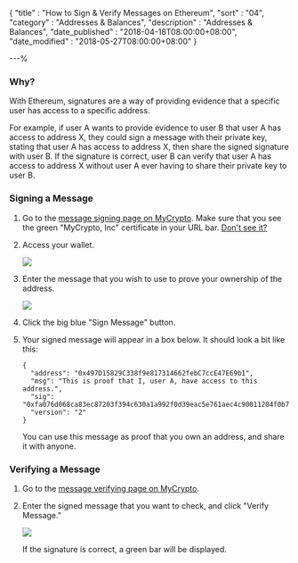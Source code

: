 {
"title"       : "How to Sign & Verify Messages on Ethereum",
"sort"        : "04",
"category"    : "Addresses & Balances",
"description" : "Addresses & Balances",
"date_published" : "2018-04-18T08:00:00+08:00",
"date_modified"  : "2018-05-27T08:00:00+08:00"
}

---%


### Why?

With Ethereum, signatures are a way of providing evidence that a specific user has access to a specific address.

For example, if user A wants to provide evidence to user B that user A has access to address X, they could sign a message with their private key, stating that user A has access to address X, then share the signed signature with user B. If the signature is correct, user B can verify that user A has access to address X without user A ever having to share their private key to user B.

### Signing a Message

1.  Go to the [message signing page on MyCrypto](https://mycrypto.com/sign-and-verify-message/sign). Make sure that you see the green "MyCrypto, Inc" certificate in your URL bar. [Don't see it?](https://support.mycrypto.com/security/i-cannot-see-the-extended-validation-certificate.html)

2. Access your wallet.

    ![](../images/addresses/signing-and-verifying-messages/accessing-wallet.png)

3.  Enter the message that you wish to use to prove your ownership of the address.

    ![](../images/addresses/signing-and-verifying-messages/signing-message.png)

4.  Click the big blue "Sign Message" button.

5.  Your signed message will appear in a box below. It should look a bit like this:

    ```
    {
      "address": "0x497D15829C338f9e817314662febC7ccE47E69b1",
      "msg": "This is proof that I, user A, have access to this address.",
      "sig": "0xfa076d068ca83ec87203f394c630a1a992f0d39eac5e761aec4c90011204f0b776adf698fe3d626dfd4e7c6ef1f89adb4b9831adaeac72dd19093381265b45471b",
      "version": "2"
    }
    ```

    You can use this message as proof that you own an address, and share it with anyone.

### Verifying a Message

1.  Go to the [message verifying page on MyCrypto](https://mycrypto.com/sign-and-verify-message/verify).

2.  Enter the signed message that you want to check, and click "Verify Message."

    ![](../images/addresses/signing-and-verifying-messages/verifying-message.png)

    If the signature is correct, a green bar will be displayed.
